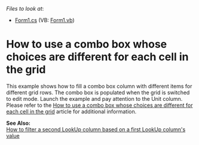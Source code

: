 <!-- default file list -->
*Files to look at*:

* [Form1.cs](./CS/Form1.cs) (VB: [Form1.vb](./VB/Form1.vb))
<!-- default file list end -->
# How to use a combo box whose choices are different for each cell in the grid


<p>This example shows how to fill a combo box column with different items for different grid rows. The combo box is populated when the grid is switched to edit mode. Launch the example and pay attention to the Unit column. Please refer to the <a href="https://www.devexpress.com/Support/Center/p/A122">How to use a combo box whose choices are different for each cell in the grid</a> article for additional information.</p><p><strong>See Also:</strong><br />
<a href="https://www.devexpress.com/Support/Center/p/E898">How to filter a second LookUp column based on a first LookUp column's value</a></p>

<br/>


